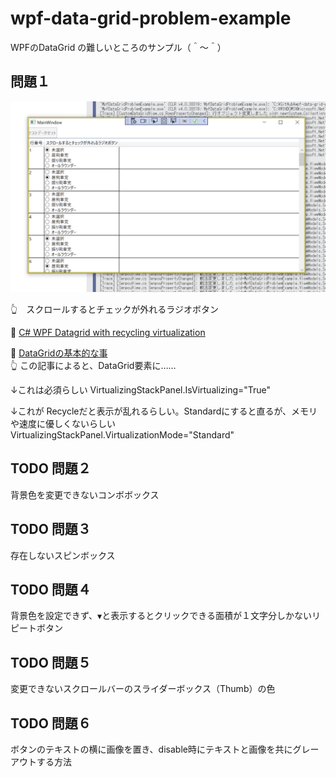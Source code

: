 # wpf-data-grid-problem-example

WPFのDataGrid の難しいところのサンプル（＾～＾）

## 問題１

![20211117gui8.png](./docs/img/20211117gui8.png)  

👆　スクロールするとチェックが外れるラジオボタン  

📖 [C# WPF Datagrid with recycling virtualization](https://stackoverflow.com/questions/35861976/c-sharp-wpf-datagrid-with-recycling-virtualization)  

📖 [DataGridの基本的な事](http://tawamuredays.blog.fc2.com/blog-entry-71.html)  
👆 この記事によると、DataGrid要素に……

↓これは必須らしい
VirtualizingStackPanel.IsVirtualizing="True"

↓これが Recycleだと表示が乱れるらしい。Standardにすると直るが、メモリや速度に優しくないらしい
VirtualizingStackPanel.VirtualizationMode="Standard"

## TODO 問題２

背景色を変更できないコンボボックス  

## TODO 問題３

存在しないスピンボックス  

## TODO 問題４

背景色を設定できず、`▼`と表示するとクリックできる面積が１文字分しかないリピートボタン  

## TODO 問題５

変更できないスクロールバーのスライダーボックス（Thumb）の色  

## TODO 問題６

ボタンのテキストの横に画像を置き、disable時にテキストと画像を共にグレーアウトする方法  
